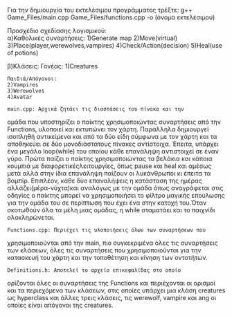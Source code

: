 Για την δημιουργία του εκτελέσιμου προγράμματος τρέξτε:
    g++ Game_Files/main.cpp Game_Files/functions.cpp -o (όνομα εκτελέσιμου)

Προσχέδιο σχεδίασης λογισμικού:  
α)Καθολικές συναρτήσεις: 
    1)Generate map 
    2)Move(virtual) 
    3)Place(player,werewolves,vampires) 
    4)Check/Action(decision) 
    5)Heal(use of potions) 
 
β)Κλάσεις: 
    Γονέας:
    1)Creatures 
    
    Παιδιά/Απόγονοι: 
    2)Vampires 
    3)Werewolves 
    4)Avatar 

    main.cpp: Αρχικά ζητάει τις διαστάσεις του πίνακα και την 
ομάδα που υποστηρίζει ο παίκτης χρησιμοποιώντας συναρτήσεις από την 
Functions, υλοποιεί και εκτυπώνει τον χάρτη. Παράλληλα δημιουργεί 
ισοπληθή αντικείμενα και από τα δύο είδη σύμφωνα με τον χάρτη και τα 
αποθηκεύει σε δύο μονοδιάστατους πίνακες αντίστοιχα. Έπειτα, υπάρχει ένα 
μεγάλο loop(while) του οποίου κάθε επανάληψη αντιστοιχεί σε έναν γύρο. 
Πρώτα παίζει ο παίκτης χρησιμοποιώντας τα βελάκια και κάποια κουμπιά με 
διαφορετικέςλειτουργίες, όπως pause και heal και αμέσως μετά αλλά στην 
ίδια επανάληψη παίζουν οι λυκάνθρωποι κι έπειτα τα βαμπίρ. Επιπλέον, κάθε 
δύο επαναλήψεις η κατάσταση της ημέρας αλλάζει(μέρα-νύχτα)και αναλόγως με 
την ομάδα όπως αναγράφεται στις οδηγίες ο παίκτης μπορεί να 
χρησιμοποιήσει το φίλτρο μαγικής επούλωσης για την ομάδα του σε περίπτωση 
που έχει ένα στην κατοχή του.Όταν σκοτωθούν όλα τα μέλη μιας ομάδας, η 
while σταματάει και το παιχνίδι ολοκληρώνεται. 
 
    Functions.cpp: Περιέχει τις υλοποιήσεις όλων των συναρτήσεων που 
χρησιμοποιούνται από την main, πιο συγκεκριμένα όλες τις συναρτήσεις των 
κλάσεων, όλες τις συναρτήσεις που χρησιμοποιούνται για την κατασκευή του 
χάρτη και την τοποθέτηση και κίνηση των οντοτήτων. 

    Definitions.h: Αποτελεί το αρχείο επικεφαλίδας στο οποίο 
ορίζονται όλες οι συναρτήσεις της Functions και περιέχονται οι ορισμοί και 
τα περιεχόμενα των κλάσεων, στις οποίες υπάρχει μια κλάση creatures ως 
hyperclass και άλλες τρεις κλάσεις, τις werewolf, vampire και ang οι 
οποίες είναι απόγονοι της creatures.